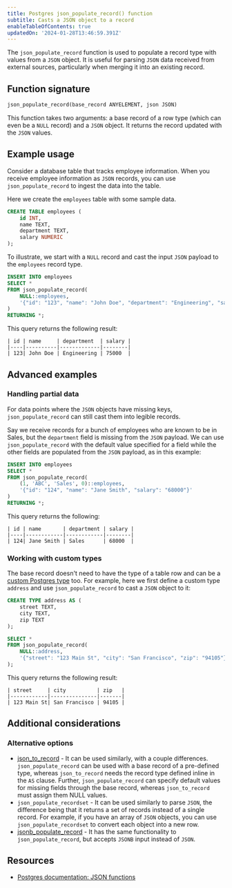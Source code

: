 ```yaml
---
title: Postgres json_populate_record() function
subtitle: Casts a JSON object to a record
enableTableOfContents: true
updatedOn: '2024-01-28T13:46:59.391Z'
---
```


The `json_populate_record` function is used to populate a record type with values from a `JSON` object. It is useful for parsing `JSON` data received from external sources, particularly when merging it into an existing record.

<CTA />

## Function signature

```sql
json_populate_record(base_record ANYELEMENT, json JSON)
```

This function takes two arguments: a base record of a row type (which can even be a `NULL` record) and a `JSON` object. It returns the record updated with the `JSON` values. 

## Example usage

Consider a database table that tracks employee information. When you receive employee information as `JSON` records, you can use `json_populate_record` to ingest the data into the table. 

Here we create the `employees` table with some sample data.

```sql
CREATE TABLE employees (
    id INT,
    name TEXT,
    department TEXT,
    salary NUMERIC
);
```

To illustrate, we start with a `NULL` record and cast the input `JSON` payload to the `employees` record type.

```sql
INSERT INTO employees
SELECT *
FROM json_populate_record(
    NULL::employees, 
    '{"id": "123", "name": "John Doe", "department": "Engineering", "salary": "75000"}'
)
RETURNING *;
```

This query returns the following result:

```text
| id | name     | department  | salary |
|----|----------|-------------|--------|
| 123| John Doe | Engineering | 75000  |
```

## Advanced examples

### Handling partial data

For data points where the `JSON` objects have missing keys, `json_populate_record` can still cast them into legible records. 

Say we receive records for a bunch of employees who are known to be in Sales, but the `department` field is missing from the `JSON` payload. We can use `json_populate_record` with the default value specified for a field while the other fields are populated from the `JSON` payload, as in this example:

```sql
INSERT INTO employees
SELECT *
FROM json_populate_record(
    (1, 'ABC', 'Sales', 0)::employees,
    '{"id": "124", "name": "Jane Smith", "salary": "68000"}'
)
RETURNING *;
```

This query returns the following:

```text
| id | name       | department | salary |
|----|------------|------------|--------|
| 124| Jane Smith | Sales      | 68000  |
```

### Working with custom types

The base record doesn't need to have the type of a table row and can be a [custom Postgres type](https://www.postgresql.org/docs/current/sql-createtype.html) too. For example, here we first define a custom type `address` and use `json_populate_record` to cast a `JSON` object to it:

```sql
CREATE TYPE address AS (
    street TEXT,
    city TEXT,
    zip TEXT
);

SELECT *
FROM json_populate_record(
    NULL::address,
    '{"street": "123 Main St", "city": "San Francisco", "zip": "94105"}'
);
```

This query returns the following result:

```text
| street     | city          | zip   |
|------------|---------------|-------|
| 123 Main St| San Francisco | 94105 |
```

## Additional considerations

### Alternative options

- [json_to_record](/docs/functions/json_to_record) - It can be used similarly, with a couple differences. `json_populate_record` can be used with a base record of a pre-defined type, whereas `json_to_record` needs the record type defined inline in the `AS` clause. Further, `json_populate_record` can specify default values for missing fields through the base record, whereas `json_to_record` must assign them NULL values.
- `json_populate_recordset` - It can be used similarly to parse `JSON`, the difference being that it returns a set of records instead of a single record. For example, if you have an array of `JSON` objects, you can use `json_populate_recordset` to convert each object into a new row. 
- [jsonb_populate_record](/docs/functions/jsonb_populate_record) - It has the same functionality to `json_populate_record`, but accepts `JSONB` input instead of `JSON`. 

## Resources

- [Postgres documentation: JSON functions](https://www.postgresql.org/docs/current/functions-json.html)
